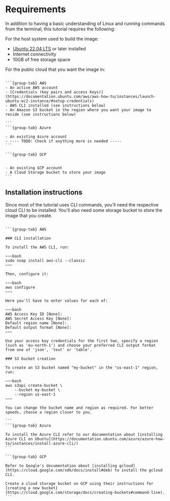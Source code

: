 # Requirements

In addition to having a basic understanding of Linux and running commands from the terminal, this tutorial requires the following:

For the host system used to build the image:
- [Ubuntu 22.04 LTS](https://releases.ubuntu.com/22.04/) or later installed
- Internet connectivity
- 10GB of free storage space

For the public cloud that you want the image in:
````{tabs}

```{group-tab} AWS
- An active AWS account
- [Credentials (key pairs and access keys)](https://documentation.ubuntu.com/aws/aws-how-to/instances/launch-ubuntu-ec2-instance/#setup-credentials)
- AWS CLI installed (see instructions below)
- An Amazon S3 bucket in the region where you want your image to reside (see instructions below)

```
```{group-tab} Azure

- An existing Azure account
- ---- TODO: Check if anything more is needed -----
```

```{group-tab} GCP


- An existing GCP account
- A Cloud Storage bucket to store your image
```
````


## Installation instructions

Since most of the tutorial uses CLI commands, you'll need the respective cloud CLI to be installed. You'll also need some storage bucket to store the image that you create.  

````{tabs}

```{group-tab} AWS

### CLI installation

To install the AWS CLI, run:

~~~bash
sudo snap install aws-cli --classic
~~~

Then, configure it:

~~~bash
aws configure
~~~

Here you'll have to enter values for each of:

~~~bash
AWS Access Key ID [None]:
AWS Secret Access Key [None]:
Default region name [None]:
Default output format [None]:
~~~

Use your access key credentials for the first two, specify a region (such as 'eu-north-1') and choose your preferred CLI output format from one of 'json', 'text' or 'table'.

### S3 bucket creation

To create an S3 bucket named "my-bucket" in the "us-east-1" region, run:

~~~bash
aws s3api create-bucket \
    --bucket my-bucket \
    --region us-east-1
~~~

You can change the bucket name and region as required. For better speeds, choose a region closer to you.

```
```{group-tab} Azure

To install the Azure CLI refer to our documentation about [installing Azure CLI on Ubuntu](https://documentation.ubuntu.com/azure/azure-how-to/instances/install-azure-cli/)
```

```{group-tab} GCP

Refer to Google's documentation about [installing gcloud](https://cloud.google.com/sdk/docs/install#deb) to install the gcloud CLI.

Create a cloud storage bucket on GCP using their instructions for [creating a new bucket](https://cloud.google.com/storage/docs/creating-buckets#command-line).
```
````
